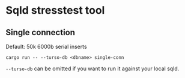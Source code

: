 # Sqld stresstest tool

## Single connection

Default: 50k 6000b serial inserts

```
cargo run -- --turso-db <dbname> single-conn
```

`--turso-db` can be omitted if you want to run it against your local sqld.
